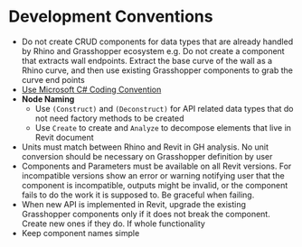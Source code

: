 # Development Conventions

- Do not create CRUD components for data types that are already handled by Rhino and Grasshopper ecosystem e.g. Do not create a component that extracts wall endpoints. Extract the base curve of the wall as a Rhino curve, and then use existing Grasshopper components to grab the curve end points
- [Use Microsoft C# Coding Convention](https://docs.microsoft.com/en-us/dotnet/csharp/programming-guide/inside-a-program/coding-conventions)
- **Node Naming**
    - Use `(Construct)` and `(Deconstruct)` for API related data types that do not need factory methods to be created
    - Use `Create` to create and `Analyze` to decompose elements that live in Revit document
- Units must match between Rhino and Revit in GH analysis. No unit conversion should be necessary on Grasshopper definition by user
- Components and Parameters must be available on all Revit versions. For incompatible versions show an error or warning notifying user that the component is incompatible, outputs might be invalid, or the component fails to do the work it is supposed to. Be graceful when failing.
- When new API is implemented in Revit, upgrade the existing Grasshopper components only if it does not break the component. Create new ones if they do. If whole functionality
- Keep component names simple